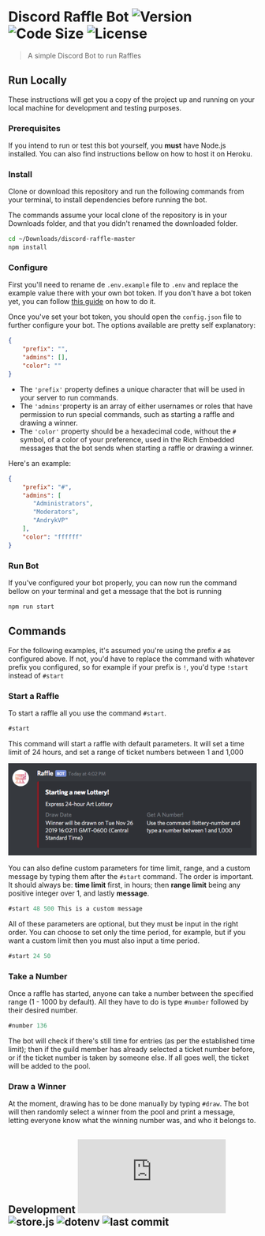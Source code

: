 # Discord Raffle Bot ![Version](https://img.shields.io/github/package-json/v/andrykvp/discord-raffle?style=flat-square) ![Code Size](https://img.shields.io/github/languages/code-size/andrykvp/discord-raffle?style=flat-square) ![License](https://img.shields.io/github/license/andrykvp/discord-raffle?style=flat-square)
>A simple Discord Bot to run Raffles 

## Run Locally
These instructions will get you a copy of the project up and running on your local machine for development and testing purposes.
### Prerequisites
If you intend to run or test this bot yourself, you **must** have Node.js installed. You can also find instructions bellow on how to host it on Heroku.

### Install
Clone or download this repository and run the following commands from your terminal, to install dependencies before running the bot.

The commands assume your local clone of the repository is in your Downloads folder, and that you didn't renamed the downloaded folder.

```bash
cd ~/Downloads/discord-raffle-master
npm install
```

### Configure
First you'll need to rename de `.env.example` file to `.env` and replace the example value there with your own bot token. If you don't have a bot token yet, you can follow [this guide](https://github.com/reactiflux/discord-irc/wiki/Creating-a-discord-bot-&-getting-a-token) on how to do it.

Once you've set your bot token, you should open the `config.json` file to further configure your bot. The options available are pretty self explanatory:

```json
{
    "prefix": "",
    "admins": [],
    "color": ""
}
```

* The `'prefix'` property defines a unique character that will be used in your server to run commands.
* The `'admins'`property is an array of either usernames or roles that have permission to run special commands, such as starting a raffle and drawing a winner.
* The `'color'` property should be a hexadecimal code, without the `#` symbol, of a color of your preference, used in the Rich Embedded messages that the bot sends when starting a raffle or drawing a winner.

Here's an example:
```json
{
    "prefix": "#",
    "admins": [
       "Administrators",
       "Moderators",
       "AndrykVP"
    ],
    "color": "ffffff"
}
```

### Run Bot
If you've configured your bot properly, you can now run the command bellow on your terminal and get a message that the bot is running

```bash
npm run start
```

## Commands
For the following examples, it's assumed you're using the prefix `#` as configured above. If not, you'd have to replace the command with whatever prefix you configured, so for example if your prefix is `!`, you'd type `!start` instead of `#start` 
### Start a Raffle
To start a raffle all you use the command `#start`. 

```javascript
#start
```

This command will start a raffle with default parameters. It will set a time limit of 24 hours, and set a range of ticket numbers between 1 and 1,000 

![Default Raffle](screenshots/default_start.png)

You can also define custom parameters for time limit, range, and a custom message by typing them after the `#start` command. The order is important. It should always be: **time limit** first, in hours; then **range limit** being any positive integer over 1, and lastly **message**. 

```javascript
#start 48 500 This is a custom message
```

All of these parameters are optional, but they must be input in the right order. You can choose to set only the time period, for example, but if you want a custom limit then you must also input a time period.

```javascript
#start 24 50
```

### Take a Number
Once a raffle has started, anyone can take a number between the specified range (1 - 1000 by default). All they have to do is type `#number` followed by their desired number.

```javascript
#number 136
```

The bot will check if there's still time for entries (as per the established time limit); then if the guild member has already selected a ticket number before, or if the ticket number is taken by someone else. If all goes well, the ticket will be added to the pool.

### Draw a Winner
At the moment, drawing has to be done manually by typing `#draw`. The bot will then randomly select a winner from the pool and print a message, letting everyone know what the winning number was, and who it belongs to.

## Development ![discord.js](https://img.shields.io/github/package-json/dependency-version/andrykvp/discord-raffle/discord.js?style=flat-square) ![store.js](https://img.shields.io/github/package-json/dependency-version/andrykvp/discord-raffle/store?style=flat-square) ![dotenv](https://img.shields.io/github/package-json/dependency-version/andrykvp/discord-raffle/dotenv?style=flat-square) ![last commit](https://img.shields.io/github/last-commit/andrykvp/discord-raffle?style=flat-square)

